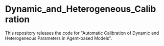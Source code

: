# Dynamic_and_Heterogeneous_Calibration
This repository releases the code for "Automatic Calibration of Dynamic and Heterogeneous Parameters in Agent-based Models".
